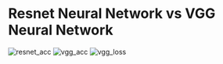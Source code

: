 # Resnet Neural Network vs VGG Neural Network
![resnet_acc](https://user-images.githubusercontent.com/71814867/167956063-6a5fc7b5-9e12-4acc-a66c-b3583fab82fb.png)
![vgg_acc](https://user-images.githubusercontent.com/71814867/167956077-f7620190-7add-4f48-b76e-3afdf6a7fc49.png)
![vgg_loss](https://user-images.githubusercontent.com/71814867/167956082-71913b79-0d67-4e90-b8c0-797abe7ad222.png)
